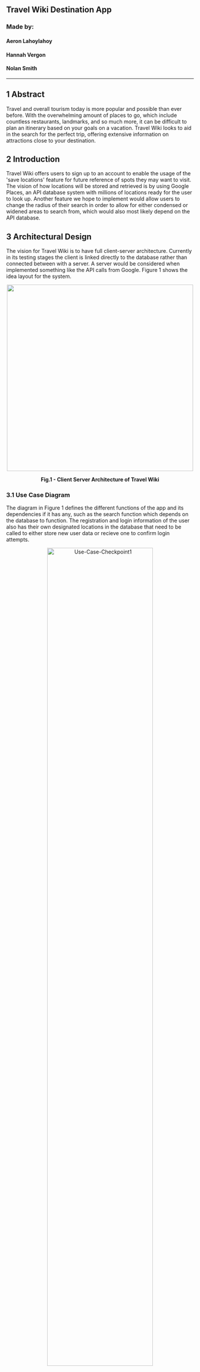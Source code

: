 ## Travel Wiki Destination App

### Made by:

#### Aeron Lahoylahoy

#### Hannah Vergon

#### Nolan Smith

___

## 1 Abstract

Travel and overall tourism today is more popular and possible than ever before. With the overwhelming amount of places to go, which include countless restaurants, landmarks, and so much more, it can be difficult to plan an itinerary based on your goals on a vacation. Travel Wiki looks to aid in the search for the perfect trip, offering extensive information on attractions close to your destination.

## 2 Introduction

Travel Wiki offers users to sign up to an account to enable the usage of the 'save locations' feature for future reference of spots they may want to visit. The vision of how locations will be stored and retrieved is by using Google Places, an API database system with millions of locations ready for the user to look up. Another feature we hope to implement would allow users to change the radius of their search in order to allow for either condensed or widened areas to search from, which would also most likely depend on the API database.

## 3 Architectural Design

The vision for Travel Wiki is to have full client-server architecture. Currently in its testing stages the client is linked directly to the database rather than connected between with a server. A server would be considered when implemented something like the API calls from Google. Figure 1 shows the idea layout for the system.

<p align="center">
  <img src="https://static.packt-cdn.com/products/9781785883149/graphics/B05065_04_01.jpg" width="500" />
  <figcaption align = "center"><b>Fig.1 - Client Server Architecture of Travel Wiki</b></figcaption>
</p>

### 3.1 Use Case Diagram

The diagram in Figure 1 defines the different functions of the app and its dependencies if it has any, such as the search function which depends on the database to function. The registration and login information of the user also has their own designated locations in the database that need to be called to either store new user data or recieve one to confirm login attempts.

<p align="center">
<img src="https://i.ibb.co/mzSGdqd/Use-Case-Checkpoint1.png" alt="Use-Case-Checkpoint1"
style="width:75%">
<figcaption align = "center"><b>Fig.2 - Use Case Diagram</b></figcaption>
</p>

### 3.2 Class Diagram

Figure 2 displays the class diagram, and how each class interacts with one another. The most common state for the app is Home where most of the other classes can be accessed from.

<p align="center">
<img src="https://i.ibb.co/WHtbqL4/Class-Diagram-Checkpoint1.png" alt="Class-Diagram-Checkpoint1"
style="width:65%">
<figcaption align = "center"><b>Fig.3 - Class Diagram</b></figcaption>
</p>

### 3.3 Sequence & Communication Diagram

Figure 3 shows the sequnce and communication diagrams for the app. It walks through the chronilogical order of the login/signup process, search process, initial home screen state, and how locations are saved to the user account.

<p align="center">
<img src="https://i.ibb.co/X7PPF10/Sequence-Diagram-Checkpoint1.png" alt="Sequence-Diagram-Checkpoint1" style="width:45%">
<img src="https://i.ibb.co/0jQz42y/Communication-Diagram.png"  width="700" />
<figcaption align = "center"><b>Fig.4 - (a) Sequence Diagram (b) Communication Diagram</b></figcaption>
</p>

## 4 User Guide/Implementation

### 4.1 Client Side

#### 4.1.1 Creation of Account and Login

Once the Travel Wiki application is installed and opened, the user will be promted to either sign in or create an account. For a first time user, an account will have to be made in order to access the app. Once an account is created, the user must input their username and password, then select login in order to gain access to the home page.

<p align="center">
  <img src="https://i.ibb.co/q7FFrv9/Signup-Page.png" width="400" />
  <img src="https://i.ibb.co/cFb3QVD/Login-Page.png" width="400" /> 
  <figcaption align = "center"><b>Fig.5 - (a) Signup Page (b) Login Page</b></figcaption>
</p>

#### 4.1.2 Home Page

Once one the home page, the user has multiple options to explore. Interacting with the search bar, a location can be input which will lead to the location's dedicated page. Another option is to select the menu button, where the users account information and saved locations can be found. There is also listed the option to sign out or return to the home page here. The sign out button will return the user to the login page while the home button is useful for when users are on a different page and are looking to return.

<p align="center">
  <img src="https://i.ibb.co/xX5PtkW/HomePage.png" width="400" />
  <img src="https://i.ibb.co/JtJvHZ3/Menu-Drawer.png"  width="400" />
  <figcaption align = "center"><b>Fig.6 - (a) Home Page (b) Home Page Menu Drawer</b></figcaption>
</p>

#### 4.1.3 Locations Page

When a user enters a location, the page generates with a picture of the location occupying the top third of the screen, and a list of five cities in that location in the bottom two thirds. Clicking on any of the five cities will route the user to that cities page, which lists the most known locations as well as a list of restaurants and attractions. Either the back button in the upper left can be used to return to the most previous page or the menu can be interacted with in the uppper right to return to whichever desired page.

<p align="center">
  <img src="https://i.ibb.co/g7mSPPV/Location-Page.png" width="400" />
  <img src="https://i.ibb.co/GMwTkG7/CityPage.png"  width="400" />
  <figcaption align = "center"><b>Fig.7 - (a) Location Page (b) City Page</b></figcaption>
</p>

## 5 Risk Analysis and Retrospective

One of the main issues we dealt with near the beginning of the project was our decision to use the Google Locations API to obtain more data for location searches. Soon after we realized the cost of time and money to implement the function would simply not be worth it, so we decided to scrap the idea and instead work with a database that instead had a few manual entries in order to test the app effectively and confirm it was operational. One risk we took that paid off was our decision to make the app account based. Users are able to login and save locations under their own account, which is a feature we're very proud of. Given more time, we believe the API could have been implemented successfully with the program we have now, in addition to being able to make the UI appear more fitting as in it's current state some pages appear bland.

## 6 Conclusion

In summary, the goal for the idea of Travel Wiki has been accomplished. It allows users to search locations and find destinations that will create enjoyable experiences in that city. Although the vision of using the Google API to fully harness an expansive database wasn't fully realized due to constraints, we believe our vision was met and improvements can be made so the app could become even higher quality.

## 7 Links

Demo Video: <br />
JIRA: https://cis350travelapp.atlassian.net/jira/software/projects/SCRUM/boards/1